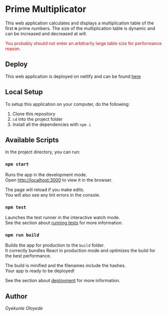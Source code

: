 # Prime Multiplicator

This web application calculates and displays a multiplication table of the first **n** prime numbers. The size of the multiplication table is dynamic and can be increased and decreased at will.

<font color='red'>You probably should not enter an arbitrarily large table size for performance reason.</font>

## Deploy

This web application is deployed on netlify and can be found [here](https://prime-multiplicator.netlify.com/)

## Local Setup

To setup this application on your computer, do the following:

1. Clone this repository
2. `cd` into the project folder
3. Install all the dependencies with `npm i`
  
## Available Scripts

In the project directory, you can run:

### `npm start`

Runs the app in the development mode.<br />
Open [http://localhost:3000](http://localhost:3000) to view it in the browser.

The page will reload if you make edits.<br />
You will also see any lint errors in the console.

### `npm test`

Launches the test runner in the interactive watch mode.<br />
See the section about [running tests](https://facebook.github.io/create-react-app/docs/running-tests) for more information.

### `npm run build`

Builds the app for production to the `build` folder.<br />
It correctly bundles React in production mode and optimizes the build for the best performance.

The build is minified and the filenames include the hashes.<br />
Your app is ready to be deployed!

See the section about [deployment](https://facebook.github.io/create-react-app/docs/deployment) for more information.

## Author

*Oyekunle Oloyede*
